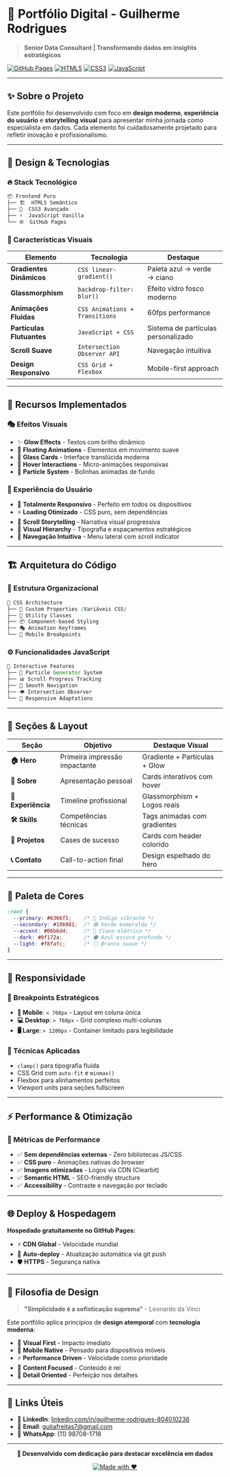 # 🚀 **Portfólio Digital - Guilherme Rodrigues** 

> **Senior Data Consultant | Transformando dados em insights estratégicos**

[![GitHub Pages](https://img.shields.io/badge/GitHub%20Pages-Live-brightgreen?style=for-the-badge&logo=github)](https://seuusername.github.io)
[![HTML5](https://img.shields.io/badge/HTML5-E34F26?style=for-the-badge&logo=html5&logoColor=white)](https://developer.mozilla.org/en-US/docs/Web/HTML)
[![CSS3](https://img.shields.io/badge/CSS3-1572B6?style=for-the-badge&logo=css3&logoColor=white)](https://developer.mozilla.org/en-US/docs/Web/CSS)
[![JavaScript](https://img.shields.io/badge/JavaScript-F7DF1E?style=for-the-badge&logo=javascript&logoColor=black)](https://developer.mozilla.org/en-US/docs/Web/JavaScript)

---

## ✨ **Sobre o Projeto**

Este portfólio foi desenvolvido com foco em **design moderno**, **experiência do usuário** e **storytelling visual** para apresentar minha jornada como especialista em dados. Cada elemento foi cuidadosamente projetado para refletir inovação e profissionalismo.

---

## 🎨 **Design & Tecnologias**

### **🔥 Stack Tecnológico**
```bash
📦 Frontend Puro
├── 🏗️  HTML5 Semântico
├── 🎨  CSS3 Avançado
├── ⚡  JavaScript Vanilla
└── 🌐  GitHub Pages
```

### **🎯 Características Visuais**

| **Elemento** | **Tecnologia** | **Destaque** |
|--------------|----------------|--------------|
| **Gradientes Dinâmicos** | `CSS linear-gradient()` | Paleta azul → verde → ciano |
| **Glassmorphism** | `backdrop-filter: blur()` | Efeito vidro fosco moderno |
| **Animações Fluidas** | `CSS Animations + Transitions` | 60fps performance |
| **Partículas Flutuantes** | `JavaScript + CSS` | Sistema de partículas personalizado |
| **Scroll Suave** | `Intersection Observer API` | Navegação intuitiva |
| **Design Responsivo** | `CSS Grid + Flexbox` | Mobile-first approach |

---

## 🌟 **Recursos Implementados**

### **🎭 Efeitos Visuais**
- ✨ **Glow Effects** - Textos com brilho dinâmico
- 🌊 **Floating Animations** - Elementos em movimento suave  
- 💎 **Glass Cards** - Interface translúcida moderna
- 🎯 **Hover Interactions** - Micro-animações responsivas
- 🌌 **Particle System** - Bolinhas animadas de fundo

### **🧭 Experiência do Usuário**
- 📱 **Totalmente Responsivo** - Perfeito em todos os dispositivos
- ⚡ **Loading Otimizado** - CSS puro, sem dependências
- 🎪 **Scroll Storytelling** - Narrativa visual progressiva
- 🎨 **Visual Hierarchy** - Tipografia e espaçamentos estratégicos
- 🔗 **Navegação Intuitiva** - Menu lateral com scroll indicator

---

## 🏗️ **Arquitetura do Código**

### **📁 Estrutura Organizacional**
```css
🎨 CSS Architecture
├── 🎯 Custom Properties (Variáveis CSS)
├── 🔧 Utility Classes
├── 📦 Component-based Styling  
├── 🎭 Animation Keyframes
└── 📱 Mobile Breakpoints
```

### **⚙️ Funcionalidades JavaScript**
```javascript
🎪 Interactive Features
├── 🌌 Particle Generator System
├── 📊 Scroll Progress Tracking  
├── 🎯 Smooth Navigation
├── 👁️ Intersection Observer
└── 📱 Responsive Adaptations
```

---

## 🎪 **Seções & Layout**

| **Seção** | **Objetivo** | **Destaque Visual** |
|-----------|--------------|-------------------|
| **🏠 Hero** | Primeira impressão impactante | Gradiente + Partículas + Glow |
| **👤 Sobre** | Apresentação pessoal | Cards interativos com hover |
| **💼 Experiência** | Timeline profissional | Glassmorphism + Logos reais |
| **🛠️ Skills** | Competências técnicas | Tags animadas com gradientes |
| **🚀 Projetos** | Cases de sucesso | Cards com header colorido |
| **📞 Contato** | Call-to-action final | Design espelhado do hero |

---

## 🎨 **Paleta de Cores**

```css
:root {
  --primary: #6366f1;    /* 🔵 Indigo vibrante */
  --secondary: #10b981;  /* 🟢 Verde esmeralda */  
  --accent: #06b6d4;     /* 🔷 Ciano elétrico */
  --dark: #0f172a;       /* ⚫ Azul escuro profundo */
  --light: #f8fafc;      /* ⚪ Branco suave */
}
```

---

## 📱 **Responsividade**

### **🎯 Breakpoints Estratégicos**
- **📱 Mobile**: `< 768px` - Layout em coluna única
- **💻 Desktop**: `> 768px` - Grid complexo multi-colunas
- **🖥️ Large**: `> 1200px` - Container limitado para legibilidade

### **🔧 Técnicas Aplicadas**
- `clamp()` para tipografia fluida
- CSS Grid com `auto-fit` e `minmax()`
- Flexbox para alinhamentos perfeitos
- Viewport units para seções fullscreen

---

## ⚡ **Performance & Otimização**

### **🚀 Métricas de Performance**
- ✅ **Sem dependências externas** - Zero bibliotecas JS/CSS
- ✅ **CSS puro** - Animações nativas do browser  
- ✅ **Imagens otimizadas** - Logos via CDN (Clearbit)
- ✅ **Semantic HTML** - SEO-friendly structure
- ✅ **Accessibility** - Contraste e navegação por teclado

---

## 🌐 **Deploy & Hospedagem**

**Hospedado gratuitamente no GitHub Pages:**
- ⚡ **CDN Global** - Velocidade mundial
- 🔄 **Auto-deploy** - Atualização automática via git push
- 🛡️ **HTTPS** - Segurança nativa

---

## 🎯 **Filosofia de Design**

> **"Simplicidade é a sofisticação suprema"** - Leonardo da Vinci

Este portfólio aplica princípios de **design atemporal** com **tecnologia moderna**:

- 🎨 **Visual First** - Impacto imediato
- 📱 **Mobile Native** - Pensado para dispositivos móveis  
- ⚡ **Performance Driven** - Velocidade como prioridade
- 🎯 **Content Focused** - Conteúdo é rei
- 🌟 **Detail Oriented** - Perfeição nos detalhes

---

## 🔗 **Links Úteis**

- 💼 **LinkedIn**: [linkedin.com/in/guilherme-rodrigues-804010236](https://linkedin.com/in/guilherme-rodrigues-804010236)
- 📧 **Email**: guitafreitas7@gmail.com
- 📱 **WhatsApp**: (11) 98708-1718

---

<div align="center">

**💼 Desenvolvido com dedicação para destacar excelência em dados**

[![Made with ❤️](https://img.shields.io/badge/Made%20with-❤️-red?style=for-the-badge)](https://github.com/seuusername)

</div>

